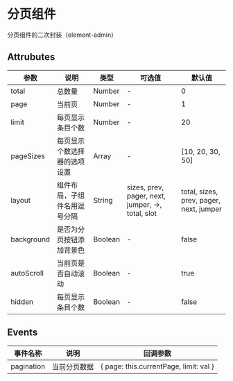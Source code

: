 <!--
 * @Author: wang_yechao
 * @Date: 2020-02-29 13:16:12
 -->

# 分页组件

分页组件的二次封装（element-admin）

## Attrubutes

| 参数       | 说明                         | 类型    | 可选值                                            | 默认值                                  |
| ---------- | ---------------------------- | ------- | ------------------------------------------------- | --------------------------------------- |
| total      | 总数量                       | Number  | -                                                 | 0                                       |
| page       | 当前页                       | Number  | -                                                 | 1                                       |
| limit      | 每页显示条目个数             | Number  | -                                                 | 20                                      |
| pageSizes  | 每页显示个数选择器的选项设置 | Array   | -                                                 | [10, 20, 30, 50]                        |
| layout     | 组件布局，子组件名用逗号分隔 | String  | sizes, prev, pager, next, jumper, ->, total, slot | total, sizes, prev, pager, next, jumper |
| background | 是否为分页按钮添加背景色     | Boolean | -                                                 | false                                   |
| autoScroll | 当前页是否自动滚动           | Boolean | -                                                 | true                                    |
| hidden     | 每页显示条目个数             | Boolean | -                                                 | false                                   |

## Events

| 事件名称   | 说明         | 回调参数                               |
| ---------- | ------------ | -------------------------------------- |
| pagination | 当前分页数据 | { page: this.currentPage, limit: val } |
